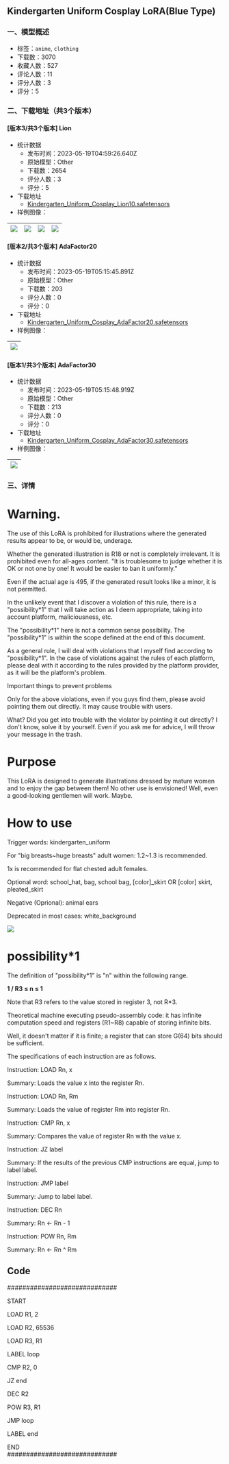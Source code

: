 ## Kindergarten Uniform Cosplay LoRA(Blue Type)
### 一、模型概述

- 标签：`anime`, `clothing`
- 下载数：3070
- 收藏人数：527
- 评论人数：11
- 评分人数：3
- 评分：5

### 二、下载地址（共3个版本）

#### [版本3/共3个版本] Lion

- 统计数据
  - 发布时间：2023-05-19T04:59:26.640Z
  - 原始模型：Other
  - 下载数：2654
  - 评分人数：3
  - 评分：5
- 下载地址
  - [Kindergarten_Uniform_Cosplay_Lion10.safetensors](https://civitai.com/api/download/models/74578)
- 样例图像：

| <img src="https://image.civitai.com/xG1nkqKTMzGDvpLrqFT7WA/7f9a6b6b-b507-4565-8538-cf9f2e63bb0b/width=450/833834.jpeg" /> | <img src="https://image.civitai.com/xG1nkqKTMzGDvpLrqFT7WA/6ea03a31-1501-45c6-948b-046c29758613/width=450/833833.jpeg" /> | <img src="https://image.civitai.com/xG1nkqKTMzGDvpLrqFT7WA/8fd213d2-a846-4d85-8e66-4bb85649d560/width=450/833838.jpeg" /> | <img src="https://image.civitai.com/xG1nkqKTMzGDvpLrqFT7WA/664cf2bc-3282-48a0-8df8-cba917d8b51f/width=450/833919.jpeg" /> |
| ---- | ---- | ---- | ---- |

#### [版本2/共3个版本] AdaFactor20

- 统计数据
  - 发布时间：2023-05-19T05:15:45.891Z
  - 原始模型：Other
  - 下载数：203
  - 评分人数：0
  - 评分：0
- 下载地址
  - [Kindergarten_Uniform_Cosplay_AdaFactor20.safetensors](https://civitai.com/api/download/models/74581)
- 样例图像：

| <img src="https://image.civitai.com/xG1nkqKTMzGDvpLrqFT7WA/b4bcbbf7-bda3-40e2-a7b4-0d5dfbf74b5e/width=450/833890.jpeg" /> |
| ---- |

#### [版本1/共3个版本] AdaFactor30

- 统计数据
  - 发布时间：2023-05-19T05:15:48.919Z
  - 原始模型：Other
  - 下载数：213
  - 评分人数：0
  - 评分：0
- 下载地址
  - [Kindergarten_Uniform_Cosplay_AdaFactor30.safetensors](https://civitai.com/api/download/models/74584)
- 样例图像：

| <img src="https://image.civitai.com/xG1nkqKTMzGDvpLrqFT7WA/38271265-0d5a-485e-b07f-32e75d5a28b5/width=450/833861.jpeg" /> |
| ---- |


### 三、详情
<h1>Warning.</h1><p>The use of this LoRA is prohibited for illustrations where the generated results appear to be, or would be, underage.</p><p>Whether the generated illustration is R18 or not is completely irrelevant. It is prohibited even for all-ages content. "It is troublesome to judge whether it is OK or not one by one! It would be easier to ban it uniformly."</p><p></p><p>Even if the actual age is 495, if the generated result looks like a minor, it is not permitted.</p><p>In the unlikely event that I discover a violation of this rule, there is a "possibility*1" that I will take action as I deem appropriate, taking into account platform, maliciousness, etc.</p><p>The "possibility*1" here is not a common sense possibility. The "possibility*1" is within the scope defined at the end of this document.</p><p></p><p>As a general rule, I will deal with violations that I myself find according to "possibility*1". In the case of violations against the rules of each platform, please deal with it according to the rules provided by the platform provider, as it will be the platform's problem.</p><p></p><p>Important things to prevent problems</p><p>Only for the above violations, even if you guys find them, please avoid pointing them out directly. It may cause trouble with users.</p><p>What? Did you get into trouble with the violator by pointing it out directly? I don't know, solve it by yourself. Even if you ask me for advice, I will throw your message in the trash.</p><p></p><h1>Purpose</h1><p>This LoRA is designed to generate illustrations dressed by mature women and to enjoy the gap between them! No other use is envisioned! Well, even a good-looking gentlemen will work. Maybe.</p><p></p><h1>How to use</h1><p>Trigger words: kindergarten_uniform</p><p>For "big breasts~huge breasts" adult women: 1.2~1.3 is recommended.</p><p>1x is recommended for flat chested adult females.</p><p></p><p>Optional word: school_hat, bag, school bag, [color]_skirt OR [color] skirt, pleated_skirt</p><p>Negative (Oprional): animal ears</p><p></p><p>Deprecated in most cases: white_background</p><p></p><img src="https://image.civitai.com/xG1nkqKTMzGDvpLrqFT7WA/c8785828-97fe-4284-83bf-fff522a1a564/width=525/c8785828-97fe-4284-83bf-fff522a1a564.jpeg" /><p></p><p></p><p></p><p></p><p></p><p></p><p></p><p></p><p></p><p></p><p></p><p></p><p></p><p></p><p></p><h1>possibility*1</h1><p>The definition of "possibility*1" is "n" within the following range.</p><p></p><p><strong>1 / R3 ≤ n ≤ 1</strong></p><p></p><p>Note that R3 refers to the value stored in register 3, not R*3.</p><p>Theoretical machine executing pseudo-assembly code: it has infinite computation speed and registers (R1~R8) capable of storing infinite bits.</p><p>Well, it doesn't matter if it is finite; a register that can store G(64) bits should be sufficient.</p><p></p><p></p><p>The specifications of each instruction are as follows.</p><p>Instruction: LOAD Rn, x</p><p>Summary: Loads the value x into the register Rn.</p><p>Instruction: LOAD Rn, Rm</p><p></p><p>Summary: Loads the value of register Rm into register Rn.</p><p>Instruction: CMP Rn, x</p><p>Summary: Compares the value of register Rn with the value x.</p><p></p><p>Instruction: JZ label</p><p>Summary: If the results of the previous CMP instructions are equal, jump to label label.</p><p>Instruction: JMP label</p><p>Summary: Jump to label label.</p><p></p><p>Instruction: DEC Rn</p><p>Summary: Rn &lt;- Rn - 1</p><p>Instruction: POW Rn, Rm</p><p>Summary: Rn &lt;- Rn ^ Rm</p><p></p><h2>Code</h2><p>#############################</p><p>START</p><p>LOAD R1, 2</p><p>LOAD R2, 65536</p><p>LOAD R3, R1</p><p></p><p>LABEL loop</p><p>CMP R2, 0</p><p>JZ end</p><p>DEC R2</p><p>POW R3, R1</p><p>JMP loop</p><p></p><p>LABEL end</p><p>END<br />#############################</p>